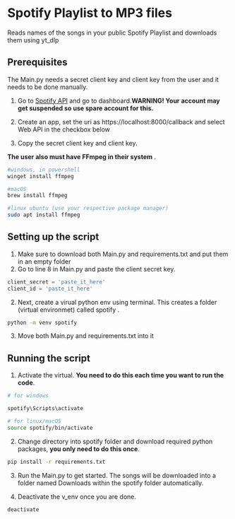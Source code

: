 # Spotify Playlist to MP3 files

Reads names of the songs in your public Spotify Playlist and downloads them using yt_dlp

## Prerequisites 

The Main.py needs a secret client key and client key from the user and it needs to be done manually.
1. Go to [Spotify API](https://developer.spotify.com/dashboard) and go to dashboard.**WARNING! Your account may get suspended so use spare account for this.**

2. Create an app, set the uri as https://localhost:8000/callback and select Web API in the checkbox below

3. Copy the secret client key and client key.

**The user also must have FFmpeg in their system**  .

```bash
#windows, in powershell
winget install ffmpeg

#macOS
brew install ffmpeg

#linux ubuntu (use your respective package manager)
sudo apt install ffmpeg
```



## Setting up the script

1. Make sure to download both Main.py and requirements.txt and put them in an empty folder
2. Go to line 8 in Main.py and paste the client secret key.
```python
client_secret = 'paste_it_here'
client_id = 'paste_it_here'
```
2. Next, create a virual python env using terminal. This creates a folder (virtual environmet) called spotify .
```bash
python -m venv spotify
```
3. Move both Main.py and requirements.txt into it

## Running the script

1. Activate the virtual. **You need to do this each time you want to run the code**.
```bash
# for windows

spotify\Scripts\activate

# for linux/macOS
source spotify/bin/activate
```
2. Change directory into spotify folder and download required python packages, **you only need to do this once**.
```bash
pip install -r requirements.txt
```
3. Run the Main.py to get started. The songs will be downloaded into a folder named Downloads within the spotify folder automatically.

4. Deactivate the v_env once you are done.
```bash
deactivate
```




